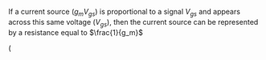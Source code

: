 If a current source ($g_mV_{gs}$) is proportional to a signal $V_{gs}$ and appears across this same voltage ($V_{gs}$), then the current source can be represented by a resistance equal to $\frac{1}{g_m}$ 

(